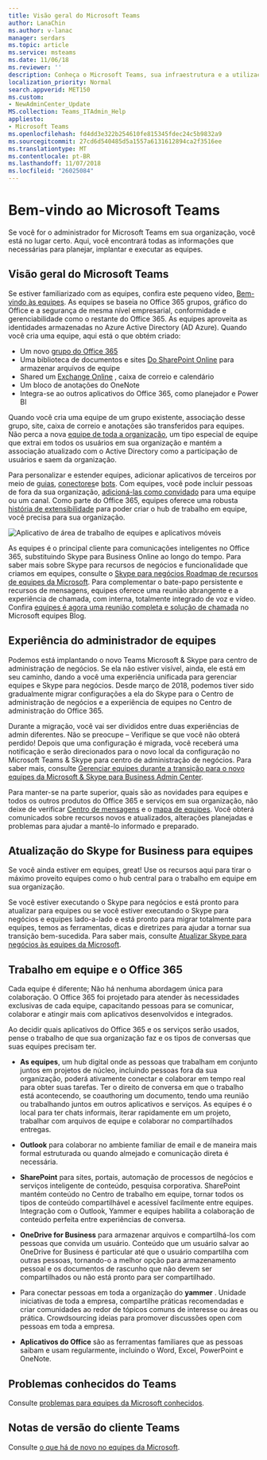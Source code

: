 ```yaml
---
title: Visão geral do Microsoft Teams
author: LanaChin
ms.author: v-lanac
manager: serdars
ms.topic: article
ms.service: msteams
ms.date: 11/06/18
ms.reviewer: ''
description: Conheça o Microsoft Teams, sua infraestrutura e a utilização do Teams com o Office 365.
localization_priority: Normal
search.appverid: MET150
ms.custom:
- NewAdminCenter_Update
MS.collection: Teams_ITAdmin_Help
appliesto:
- Microsoft Teams
ms.openlocfilehash: fd4dd3e322b254610fe815345fdec24c5b9832a9
ms.sourcegitcommit: 27cd6d540485d5a1557a6131612894ca2f3516ee
ms.translationtype: MT
ms.contentlocale: pt-BR
ms.lasthandoff: 11/07/2018
ms.locfileid: "26025084"
---
```

# <a name="welcome-to-microsoft-teams"></a>Bem-vindo ao Microsoft Teams

Se você for o administrador for Microsoft Teams em sua organização, você está no lugar certo. Aqui, você encontrará todas as informações que necessárias para planejar, implantar e executar as equipes.  

## <a name="overview-of-teams"></a>Visão geral do Microsoft Teams

Se estiver familiarizado com as equipes, confira este pequeno vídeo, [Bem-vindo às equipes](https://support.office.com/article/video-welcome-to-microsoft-teams-b98d533f-118e-4bae-bf44-3df2470c2b12?wt.mc_id=otc_microsoft_teams). As equipes se baseia no Office 365 grupos, gráfico do Office e a segurança de mesma nível empresarial, conformidade e gerenciabilidade como o restante do Office 365. As equipes aproveita as identidades armazenadas no Azure Active Directory (AD Azure). Quando você cria uma equipe, aqui está o que obtém criado:
- Um novo [grupo do Office 365](office-365-groups.md)
- Uma biblioteca de documentos e sites [Do SharePoint Online](sharepoint-onedrive-interact.md) para armazenar arquivos de equipe
- Shared um [Exchange Online](exchange-teams-interact.md) , caixa de correio e calendário
- Um bloco de anotações do OneNote
- Integra-se ao outros aplicativos do Office 365, como planejador e Power BI

Quando você cria uma equipe de um grupo existente, associação desse grupo, site, caixa de correio e anotações são transferidos para equipes. Não perca a nova [equipe de toda a organização](create-an-org-wide-team.md), um tipo especial de equipe que extrai em todos os usuários em sua organização e mantém a associação atualizado com o Active Directory como a participação de usuários e saem da organização. 

Para personalizar e estender equipes, adicionar aplicativos de terceiros por meio de [guias](built-in-custom-tabs.md), [conectores](office-365-custom-connectors.md)e [bots](add-bots.md). Com equipes, você pode incluir pessoas de fora da sua organização, [adicioná-las como convidado](guest-access.md) para uma equipe ou um canal. Como parte do Office 365, equipes oferece uma robusta [história de extensibilidade](https://docs.microsoft.com/en-us/microsoftteams/platform) para poder criar o hub de trabalho em equipe, você precisa para sua organização. 

![Aplicativo de área de trabalho de equipes e aplicativos móveis](media/teams-overview-hub.png)

As equipes é o principal cliente para comunicações inteligentes no Office 365, substituindo Skype para Business Online ao longo do tempo. Para saber mais sobre Skype para recursos de negócios e funcionalidade que criamos em equipes, consulte o [Skype para negócios Roadmap de recursos de equipes da Microsoft](http://aka.ms/skype2teamsroadmap). Para complementar o bate-papo persistente e recursos de mensagens, equipes oferece uma reunião abrangente e a experiência de chamada, com interna, totalmente integrado de voz e vídeo. Confira [equipes é agora uma reunião completa e solução de chamada](https://techcommunity.microsoft.com/t5/Microsoft-Teams-Blog/Microsoft-Teams-is-now-a-complete-meeting-and-calling-solution/ba-p/236042) no Microsoft equipes Blog.

## <a name="teams-admin-experience"></a>Experiência do administrador de equipes

Podemos está implantando o novo Teams Microsoft & Skype para centro de administração de negócios. Se ela não estiver visível, ainda, ele está em seu caminho, dando a você uma experiência unificada para gerenciar equipes e Skype para negócios. Desde março de 2018, podemos tiver sido gradualmente migrar configurações a ela do Skype para o Centro de administração de negócios e a experiência de equipes no Centro de administração do Office 365. 

Durante a migração, você vai ser divididos entre duas experiências de admin diferentes. Não se preocupe – Verifique se que você não obterá perdido! Depois que uma configuração é migrada, você receberá uma notificação e serão direcionados para o novo local da configuração no Microsoft Teams & Skype para centro de administração de negócios. Para saber mais, consulte [Gerenciar equipes durante a transição para o novo equipes da Microsoft & Skype para Business Admin Center](manage-teams-skypeforbusiness-admin-center.md). 

Para manter-se na parte superior, quais são as novidades para equipes e todos os outros produtos do Office 365 e serviços em sua organização, não deixe de verificar [Centro de mensagens](https://admin.microsoft.com/AdminPortal/Home#/MessageCenter) e o [mapa de equipes](https://www.microsoft.com/microsoft-365/roadmap?rtc=1%26filters=Microsoft%20Teams%26searchterms=microsoft%2Cteams). Você obterá comunicados sobre recursos novos e atualizados, alterações planejadas e problemas para ajudar a mantê-lo informado e preparado. 

## <a name="upgrade-from-skype-for-business-to-teams"></a>Atualização do Skype for Business para equipes
Se você ainda estiver em equipes, great! Use os recursos aqui para tirar o máximo proveito equipes como o hub central para o trabalho em equipe em sua organização. 

Se você estiver executando o Skype para negócios e está pronto para atualizar para equipes ou se você estiver executando o Skype para negócios e equipes lado-a-lado e está pronto para migrar totalmente para equipes, temos as ferramentas, dicas e diretrizes para ajudar a tornar sua transição bem-sucedida. Para saber mais, consulte [Atualizar Skype para negócios às equipes da Microsoft](journey-skypeforbusiness-teams.md).

## <a name="teamwork-and-office-365"></a>Trabalho em equipe e o Office 365
Cada equipe é diferente; Não há nenhuma abordagem única para colaboração. O Office 365 foi projetado para atender às necessidades exclusivas de cada equipe, capacitando pessoas para se comunicar, colaborar e atingir mais com aplicativos desenvolvidos e integrados. 

Ao decidir quais aplicativos do Office 365 e os serviços serão usados, pense o trabalho de que sua organização faz e os tipos de conversas que suas equipes precisam ter. 

- **As equipes**, um hub digital onde as pessoas que trabalham em conjunto juntos em projetos de núcleo, incluindo pessoas fora da sua organização, poderá ativamente conectar e colaborar em tempo real para obter suas tarefas. Ter o direito de conversa em que o trabalho está acontecendo, se coauthoring um documento, tendo uma reunião ou trabalhando juntos em outros aplicativos e serviços. As equipes é o local para ter chats informais, iterar rapidamente em um projeto, trabalhar com arquivos de equipe e colaborar no compartilhados entregas. 

- **Outlook** para colaborar no ambiente familiar de email e de maneira mais formal estruturada ou quando almejado e comunicação direta é necessária. 

- **SharePoint** para sites, portais, automação de processos de negócios e serviços inteligente de conteúdo, pesquisa corporativa. SharePoint mantém conteúdo no Centro de trabalho em equipe, tornar todos os tipos de conteúdo compartilhável e acessível facilmente entre equipes. Integração com o Outlook, Yammer e equipes habilita a colaboração de conteúdo perfeita entre experiências de conversa.   

- **OneDrive for Business** para armazenar arquivos e compartilhá-los com pessoas que convida um usuário. Conteúdo que um usuário salvar ao OneDrive for Business é particular até que o usuário compartilha com outras pessoas, tornando-o a melhor opção para armazenamento pessoal e os documentos de rascunho que não devem ser compartilhados ou não está pronto para ser compartilhado.

- Para conectar pessoas em toda a organização do **yammer** . Unidade iniciativas de toda a empresa, compartilhe práticas recomendadas e criar comunidades ao redor de tópicos comuns de interesse ou áreas ou prática. Crowdsourcing ideias para promover discussões open com pessoas em toda a empresa.

- **Aplicativos do Office** são as ferramentas familiares que as pessoas saibam e usam regularmente, incluindo o Word, Excel, PowerPoint e OneNote. 

## <a name="teams-known-issues"></a>Problemas conhecidos do Teams

Consulte [problemas para equipes da Microsoft conhecidos](Known-issues.md).

## <a name="teams-client-release-notes"></a>Notas de versão do cliente Teams

Consulte [o que há de novo no equipes da Microsoft](https://support.office.com/article/what-s-new-in-microsoft-teams-d7092a6d-c896-424c-b362-a472d5f105de).


